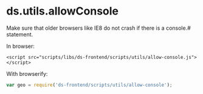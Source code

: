 # ds.utils.allowConsole

Make sure that older browsers like IE8 do not crash if there is a console.#
statement.

In browser:

```
<script src="scripts/libs/ds-frontend/scripts/utils/allow-console.js"></script>
```

With browserify:

```js
var geo = require('ds-frontend/scripts/utils/allow-console');
```

